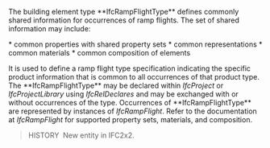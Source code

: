 The building element type \*\*IfcRampFlightType\*\* defines commonly shared information for occurrences of ramp flights. The set of shared information may include:

\* common properties with shared property sets
\* common representations
\* common materials
\* common composition of elements

It is used to define a ramp flight type specification indicating the specific product information that is common to all occurrences of that product type. The \*\*IfcRampFlightType\*\* may be declared within _IfcProject_ or _IfcProjectLibrary_ using _IfcRelDeclares_ and may be exchanged with or without occurrences of the type. Occurrences of \*\*IfcRampFlightType\*\* are represented by instances of _IfcRampFlight_. Refer to the documentation at _IfcRampFlight_ for supported property sets, materials, and composition.

> HISTORY&nbsp; New entity in IFC2x2.
